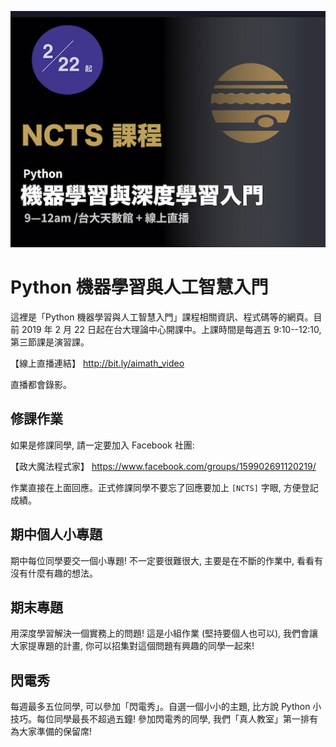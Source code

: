 ![課程圖示](images/course_title.jpeg)

# Python 機器學習與人工智慧入門

這裡是「Python 機器學習與人工智慧入門」課程相關資訊、程式碼等的網頁。目前 2019 年 2 月 22 日起在台大理論中心開課中。上課時間是每週五 9:10--12:10, 第三節課是演習課。

【線上直播連結】
http://bit.ly/aimath_video

直播都會錄影。

## 修課作業

如果是修課同學, 請一定要加入 Facebook 社團:

【政大魔法程式家】
https://www.facebook.com/groups/159902691120219/

作業直接在上面回應。正式修課同學不要忘了回應要加上 `[NCTS]` 字眼, 方便登記成績。

## 期中個人小專題

期中每位同學要交一個小專題! 不一定要很難很大, 主要是在不斷的作業中, 看看有沒有什麼有趣的想法。

## 期末專題

用深度學習解決一個實務上的問題! 這是小組作業 (堅持要個人也可以), 我們會讓大家提專題的計畫, 你可以招集對這個問題有興趣的同學一起來!

## 閃電秀

每週最多五位同學, 可以參加「閃電秀」。自選一個小小的主題, 比方說 Python 小技巧。每位同學最長不超過五鐘! 參加閃電秀的同學, 我們「真人教室」第一排有為大家準備的保留席!